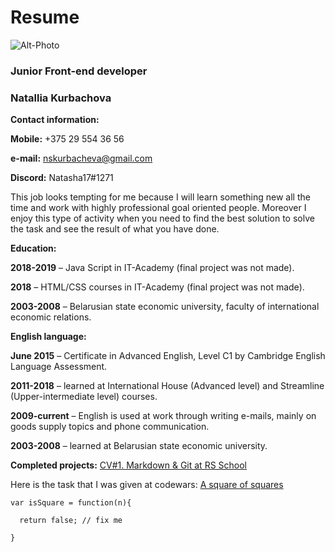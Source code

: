 # Resume

![Alt-Photo](/rsschool-cv/icon.png)

### Junior Front-end developer

### Natallia Kurbachova

**Contact information:**

**Mobile:** +375 29 554 36 56

**e-mail:** <nskurbacheva@gmail.com>

**Discord:** Natasha17#1271

This job looks tempting for me because I will learn something new all the time and work with highly professional goal oriented people. Moreover I enjoy this type of activity when you need to find the best solution to solve the task and see the result of what you have done.

**Education:**

**2018-2019** – Java Script in IT-Academy (final project was not made).

**2018** – HTML/CSS courses in IT-Academy (final project was not made).

**2003-2008** – Belarusian state economic university, faculty of international economic relations.

**English language:**

**June 2015** – Certificate in Advanced English, Level C1 by Cambridge English Language Assessment.

**2011-2018** – learned at International House (Advanced level) and Streamline (Upper-intermediate level) courses.

**2009-current** – English is used at work through writing e-mails, mainly on goods supply topics and phone communication.

**2003-2008** – learned at Belarusian state economic university.

**Completed projects:** [CV#1. Markdown & Git at RS School](https://nskurbacheva.github.io/rsschool-cv/cv)

Here is the task that I was given at codewars: [A square of squares](https://www.codewars.com/kata/54c27a33fb7da0db0100040e/train/javascript)

```
var isSquare = function(n){

  return false; // fix me

}
```
